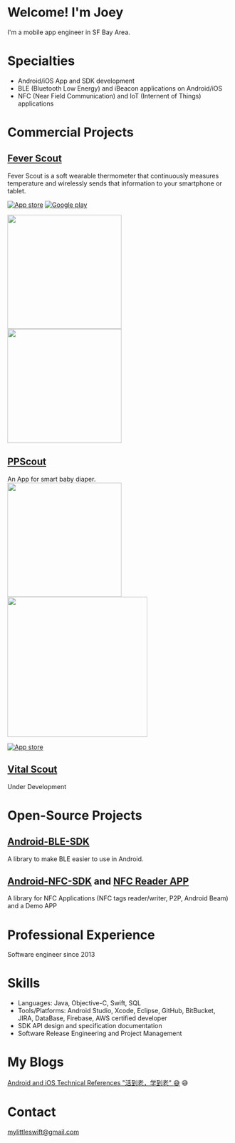 # Welcome! I'm Joey

I'm a mobile app engineer in SF Bay Area.

# Specialties
* Android/iOS App and SDK development
* BLE (Bluetooth Low Energy) and iBeacon applications on Android/iOS
* NFC (Near Field Communication) and IoT (Internent of Things) applications

# Commercial Projects

[Fever Scout](https://feverscout.com)<br />
---------------------------------------------
Fever Scout is a soft wearable thermometer that continuously measures temperature and wirelessly sends that information to your smartphone or tablet.<br />

[![App store](http://linkmaker.itunes.apple.com/images/badges/en-us/badge_appstore-lrg.svg)](https://itunes.apple.com/us/app/fever-scout/id1095852565?mt=8)
[![Google play](https://play.google.com/intl/en_us/badges/images/badge_new.png)](https://play.google.com/store/apps/details?id=com.vivalnk.feverscout&hl=en)


<img src="http://a3.mzstatic.com/us/r30/Purple71/v4/10/76/7e/10767ee2-2f94-bb0e-e215-9d109b267fa1/screen696x696.jpeg" width="256">  <img src="http://a5.mzstatic.com/us/r30/Purple71/v4/1d/74/81/1d7481ab-a09b-2214-20af-005da9624775/screen696x696.jpeg" width="256">

[PPScout](http://www.chuangfeixin.com/en/Products/niaobu/) <br />
---------------------------------------------
An App for smart baby diaper.<br />
<img src="http://a2.mzstatic.com/nz/r30/Purple91/v4/c7/77/1d/c7771d8b-63ba-ab60-6dd5-d6b40ea6ce56/screen696x696.jpeg" width="256"> <img src="http://static.chuangfeixin.com/731525126538386972.jpg" width="314">


[![App store](http://linkmaker.itunes.apple.com/images/badges/en-us/badge_appstore-lrg.svg)](https://itunes.apple.com/nz/app/cfx-ppscout/id1214771898?mt=8)


[Vital Scout](https://Vitalscout.com)<br />
--------------------------------------------
Under Development


<!--
[Thinfilm Authenticator](http://thinfilm.no/products-nfc-solutions/)<br />
---------------------------------------------------------------------------
Thinfilm Authenticator app is the official authentication service for NFC OpenSense technology. Simply open the app, then touch and hold your phone's NFC touchpoint to the NFC OpenSense label on the product you wish to verify.<br />

[![Google play](https://play.google.com/intl/en_us/badges/images/badge_new.png)](https://play.google.com/store/apps/details?id=no.thinfilm.opensenseauth&hl=en)


<img src="https://lh3.googleusercontent.com/M4IoV2J4kVM0GJJXCQrm3snCDMwte8ttljxESmWq8FFR14Jy8eCzesv9IvlLErxvIeY=h900" width="256"> <img src="https://lh3.googleusercontent.com/EVLUPhjh7QGa0Akm76rOptr540SV3apgXEpqnR9p9vhVzQYlwfMbr39IqYM7EecxrA=h900" width="256">
-->

# Open-Source Projects

[Android-BLE-SDK](https://github.com/Mylittleswift/Android-BLE-SDK/)
--------------------------------------------------------------------------
A library to make BLE easier to use in Android.<br />


[Android-NFC-SDK](https://github.com/Mylittleswift/Android-NFC-SDK/) and [NFC Reader APP](https://github.com/Mylittleswift/NFC-Reader)
-------------------------------------------------------------------------
A library for NFC Applications (NFC tags reader/writer, P2P, Android Beam) and a Demo APP <br />


# Professional Experience
Software engineer since 2013

# Skills
* Languages: Java, Objective-C, Swift, SQL
* Tools/Platforms: Android Studio, Xcode, Eclipse, GitHub, BitBucket, JIRA, DataBase, Firebase, AWS certified developer
* SDK API design and specification documentation
* Software Release Engineering and Project Management

# My Blogs
[Android and iOS Technical References  "活到老，学到老" :sweat_smile:](https://mylittleswift.github.io/Andriod-iOS-Blogs/) :sweat_smile:

# Contact
<mylittleswift@gmail.com>




